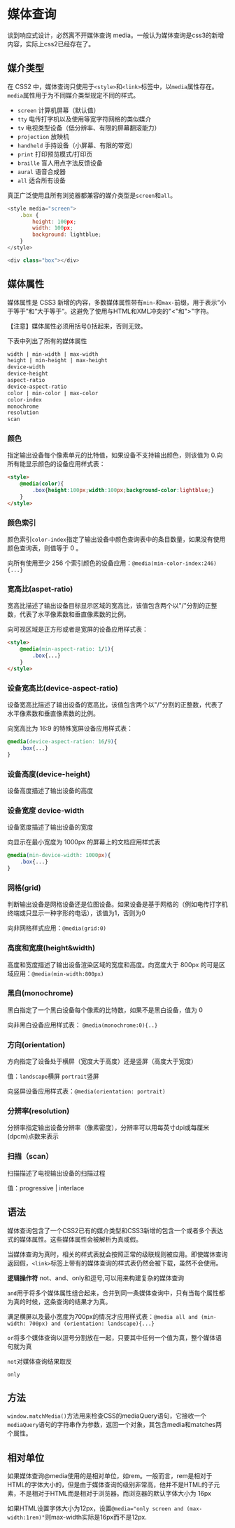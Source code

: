# 媒体查询

谈到响应式设计，必然离不开媒体查询 media。一般认为媒体查询是css3的新增内容，实际上css2已经存在了。

## 媒介类型

在 CSS2 中，媒体查询只使用于`<style>`和`<link>`标签中，以`media`属性存在。`media`属性用于为不同媒介类型规定不同的样式。

- `screen` 计算机屏幕（默认值）
- `tty` 电传打字机以及使用等宽字符网格的类似媒介
- `tv` 电视类型设备（低分辨率、有限的屏幕翻滚能力）
- `projection` 放映机
- `handheld` 手持设备（小屏幕、有限的带宽）
- `print` 打印预览模式/打印页
- `braille` 盲人用点字法反馈设备
- `aural` 语音合成器
- `all` 适合所有设备

真正广泛使用且所有浏览器都兼容的媒介类型是`screen`和`all`。

```js
<style media="screen">
    .box {
        height: 100px;
        width: 100px;
        background: lightblue;
    }
</style>

<div class="box"></div>
```

## 媒体属性

媒体属性是 CSS3 新增的内容，多数媒体属性带有`min-`和`max-`前缀，用于表示“小于等于”和“大于等于“。这避免了使用与HTML和XML冲突的"<"和">"字符。

【注意】媒体属性必须用括号()括起来，否则无效。

下表中列出了所有的媒体属性

```html
width | min-width | max-width
height | min-height | max-height
device-width
device-height
aspect-ratio
device-aspect-ratio
color | min-color | max-color
color-index
monochrome 
resolution
scan
```

### 颜色

指定输出设备每个像素单元的比特值，如果设备不支持输出颜色，则该值为 0.向所有能显示颜色的设备应用样式表：

```html
<style>
    @media(color){
        .box{height:100px;width:100px;background-color:lightblue;}
    }
</style>
```

### 颜色索引

颜色索引`color-index`指定了输出设备中颜色查询表中的条目数量，如果没有使用颜色查询表，则值等于 0 。

向所有使用至少 256 个索引颜色的设备应用：`@media(min-color-index:246){...}`

### 宽高比(aspet-ratio)

宽高比描述了输出设备目标显示区域的宽高比，该值包含两个以"/"分割的正整数，代表了水平像素数和垂直像素数的比例。

向可视区域是正方形或者是宽屏的设备应用样式表：

```html
<style>
    @media(min-aspect-ratio: 1/1){
        .box{...}
    }
</style>
```

### 设备宽高比(device-aspect-ratio)

设备宽高比描述了输出设备的宽高比，该值包含两个以"/"分割的正整数，代表了水平像素数和垂直像素数的比例。

向宽高比为 16:9 的特殊宽屏设备应用样式表：

```css
@media(device-aspect-ration: 16/9){
    .box{...}
}
```

### 设备高度(device-height)

设备高度描述了输出设备的高度

### 设备宽度 device-width

设备宽度描述了输出设备的宽度

向显示在最小宽度为 1000px 的屏幕上的文档应用样式表

```css
@media(min-device-width: 1000px){
    .box{...}
}
```
### 网格(grid)

判断输出设备是网格设备还是位图设备。如果设备是基于网格的（例如电传打字机终端或只显示一种字形的电话），该值为1，否则为0

向非网格样式应用：`@media(grid:0)`

### 高度和宽度(height&width)

高度和宽度描述了输出设备渲染区域的宽度和高度。向宽度大于 800px 的可是区域应用：`@media(min-width:800px)`

### 黑白(monochrome)

黑白指定了一个黑白设备每个像素的比特数，如果不是黑白设备，值为 0

向非黑白设备应用样式表： `@media(monochrome:0){..}`

### 方向(orientation)

方向指定了设备处于横屏（宽度大于高度）还是竖屏（高度大于宽度）

值：`landscape`横屏 `portrait`竖屏

向竖屏设备应用样式表：`@media(orientation: portrait)`

### 分辨率(resolution)

分辨率指定输出设备分辨率（像素密度），分辨率可以用每英寸dpi或每厘米(dpcm)点数来表示

### 扫描（scan）

扫描描述了电视输出设备的扫描过程

值：progressive | interlace

## 语法

媒体查询包含了一个CSS2已有的媒介类型和CSS3新增的包含一个或者多个表达式的媒体属性。这些媒体属性会被解析为真或假。

当媒体查询为真时，相关的样式表就会按照正常的级联规则被应用。即使媒体查询返回假，`<link>`标签上带有的媒体查询的样式表仍然会被下载，虽然不会使用。

**逻辑操作符** not、and、only和逗号,可以用来构建复杂的媒体查询

`and`用于将多个媒体属性组合起来，合并到同一条媒体查询中，只有当每个属性都为真的时候，这条查询的结果才为真。

满足横屏以及最小宽度为700px的情况才应用样式表：`@media all and (min-width: 700px) and (orientation: landscape){...}`

`or`将多个媒体查询以逗号分割放在一起，只要其中任何一个值为真，整个媒体语句就为真

`not`对媒体查询结果取反

`only`

## 方法

`window.matchMedia()`方法用来检查CSS的mediaQuery语句，它接收一个`mediaQuery`语句的字符串作为参数，返回一个对象，其包含media和matches两个属性。


## 相对单位

如果媒体查询@media使用的是相对单位，如rem。一般而言，rem是相对于HTML的字体大小的，但是由于媒体查询的级别非常高，他并不是HTML的子元素，不是相对于HTML而是相对于浏览器。而浏览器的默认字体大小为 16px

如果HTML设置字体大小为12px，设置`@media="only screen and (max-width:1rem)"`则max-width实际是16px而不是12px.


